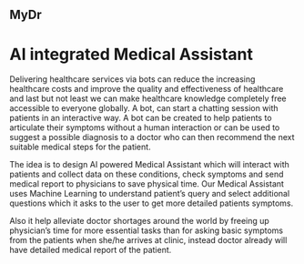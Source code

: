 ## MyDr
# AI integrated Medical Assistant
Delivering healthcare services via bots can reduce the increasing healthcare costs and improve the quality and effectiveness of healthcare and last but not least we can make healthcare knowledge completely free accessible to everyone globally. A bot, can start a chatting session with patients in an interactive way. A bot can be created to help patients to articulate their symptoms without a human interaction or can be used to suggest a possible diagnosis to a doctor who can then recommend the next suitable medical steps for the patient.

The idea is to design AI powered Medical Assistant which will interact with patients and collect data on these conditions, check symptoms and send medical report to physicians to save physical time. Our Medical Assistant uses Machine Learning to understand patient’s query and select additional questions which it asks to the user to get more detailed patients symptoms.

Also it help alleviate doctor shortages around the world by freeing up physician’s time for more essential tasks than for asking basic symptoms from the patients when she/he arrives at clinic, instead doctor already will have detailed medical report of the patient.
